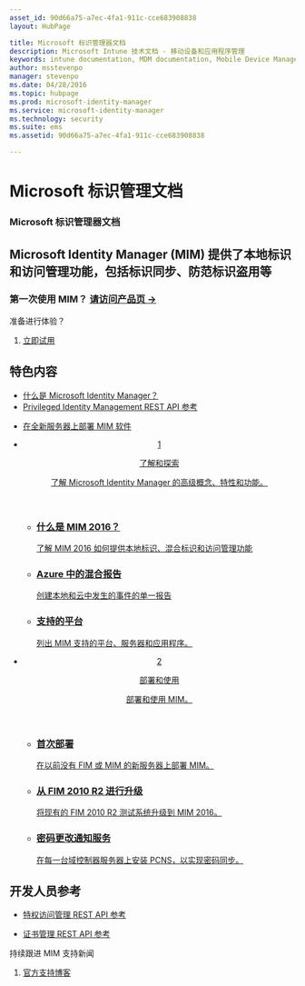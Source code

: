```yaml
---
asset_id: 90d66a75-a7ec-4fa1-911c-cce683908838
layout: HubPage

title: Microsoft 标识管理器文档
description: Microsoft Intune 技术文档 - 移动设备和应用程序管理
keywords: intune documentation, MDM documentation, Mobile Device Management Documentation, Mobile Device and Application Management Documentation
author: msstevenpo
manager: stevenpo
ms.date: 04/28/2016
ms.topic: hubpage
ms.prod: microsoft-identity-manager
ms.service: microsoft-identity-manager
ms.technology: security
ms.suite: ems
ms.assetid: 90d66a75-a7ec-4fa1-911c-cce683908838

---
```

# Microsoft 标识管理文档
<article id="main">
    <section id="hero-content">
      <h1>Microsoft 标识管理器文档</h1>
      <h2>Microsoft Identity Manager (MIM) 提供了本地标识和访问管理功能，包括标识同步、防范标识盗用等</h2>
      <h3>第一次使用 MIM？ <a href="http://www.microsoft.com/en-us/server-cloud/products/microsoft-identity-manager/" target="\_blank">请访问产品页 &rarr;</a></h3>
    </section>
    <aside class="alert section-border">
      <p>准备进行体验？</p>
      <ol class="action-list">
        <li><a href="https://www.microsoft.com/en-us/evalcenter/evaluate-microsoft-identity-manager-2016" target="\_blank" class="button-bordered button-translucent">立即试用</a></li>
      </ol>
    </aside>
    <section id="featured" class="container">
      <h2 class="section-heading"><span class="icon icon-warning"></span> 特色内容</h2>
      <div class="features row">
        <ul class="column column-half">
          <li><a href="/microsoft-identity-manager/understand-explore/microsoft-identity-manager-2016">什么是 Microsoft Identity Manager？</a></li>
          <li><a href="/microsoft-identity-manager/reference/privileged-access-management-rest-api-reference">Privileged Identity Management REST API 参考</a></li>
        </ul>
        <ul class="column column-half">
          <li><a href="/microsoft-identity-manager/deploy-use/microsoft-identity-manager-deploy">在全新服务器上部署 MIM 软件</a></li>
        </ul>
      </div>
    </section>
    <div id="journeys">
      <section class="container">
        <ul class="journeys-list">
          <li class="journey-step">
            <header class="journey-step-header row">
              <a href="/microsoft-identity-manager/understand-explore/microsoft-identity-manager-2016">
                <div class="title column-third">
                  <span class="step-number">1</span>
                  <p>了解和探索</p>
                </div>
                <p class="description column-two-thirds">了解 Microsoft Identity Manager 的高级概念、特性和功能。
                </p>
              </a>
            </header>
            <section class="journey-step-elements content">
              <ul class="row">
                <li class="column-third">
                  <a href="/microsoft-identity-manager/understand-explore/microsoft-identity-manager-2016">
                    <h3>什么是 MIM 2016？</h3>
                    <p>了解 MIM 2016 如何提供本地标识、混合标识和访问管理功能</p>
                  </a>
                </li>
                <li class="column-third">
                  <a href="/microsoft-identity-manager/understand-explore/identity-manager-hybrid-reporting-azure">
                    <h3>Azure 中的混合报告</h3>
                    <p>创建本地和云中发生的事件的单一报告</p>
                  </a>
                </li>
                <li class="column-third">
                  <a href="/microsoft-identity-manager/plan-design/microsoft-identity-manager-2016-supported-platforms">
                    <h3>支持的平台</h3>
                    <p>列出 MIM 支持的平台、服务器和应用程序。</p>
                  </a>
                </li>
              </ul>
            </section>
          </li>
          <li class="journey-step">
            <header class="journey-step-header row">
              <a href="/microsoft-identity-manager/deploy-use/microsoft-identity-manager-deploy">
                <div class="title column-third">
                  <span class="step-number">2</span>
                  <p>部署和使用</p>
                </div>
                <p class="description column-two-thirds">部署和使用 MIM。
                </p>
              </a>
            </header>
            <section class="journey-step-elements content">
              <ul class="row">
                <li class="column-third">
                  <a href="/microsoft-identity-manager/deploy-use/microsoft-identity-manager-deploy">
                    <h3>首次部署</h3>
                    <p>在以前没有 FIM 或 MIM 的新服务器上部署 MIM。</p>
                  </a>
                </li>
                <li class="column-third">
                  <a href="/microsoft-identity-manager/deploy-use/microsoft-identity-manager-2016-upgrade-from-fim-2010-R2">
                    <h3>从 FIM 2010 R2 进行升级</h3>
                    <p>将现有的 FIM 2010 R2 测试系统升级到 MIM 2016。</p>
                  </a>
                </li>
                <li class="column-third">
                  <a href="/microsoft-identity-manager/deploy-use/deploying-mim-password-change-notification-service-on-domain-controller">
                    <h3>密码更改通知服务</h3>
                    <p>在每一台域控制器服务器上安装 PCNS，以实现密码同步。</p>
                  </a>
                </li>
              </ul>
            </section>
          </li>
        </ul>
      </section>
    </div>
    <div class="section-border">
      <section class="resources container">
        <h2 class="section-heading"><span class="icon icon-options"></span> 开发人员参考</h2>
        <div class="resource-list row">
          <ul class="column-half">
            <li><a href="/microsoft-identity-manager/reference/privileged-access-management-rest-api-reference">特权访问管理 REST API 参考</a></li>
          </ul>
          <ul class="column-half">
            <li><a href="/microsoft-identity-manager/reference/certificate-management-rest-api-reference">证书管理 REST API 参考</a></li>
          </ul>
        </div>
      </section>
    </div>
    <aside class="alert alert-social">
      <p>持续跟进 MIM 支持新闻</p>
      <ol class="action-list">
        <li><a href="https://blogs.technet.microsoft.com/iamsupport/" target="\_blank" class="button-bordered button-translucent">官方支持博客</a></li>
      </ol>
    </aside>
</article>


<!--HONumber=May16_HO3-->


